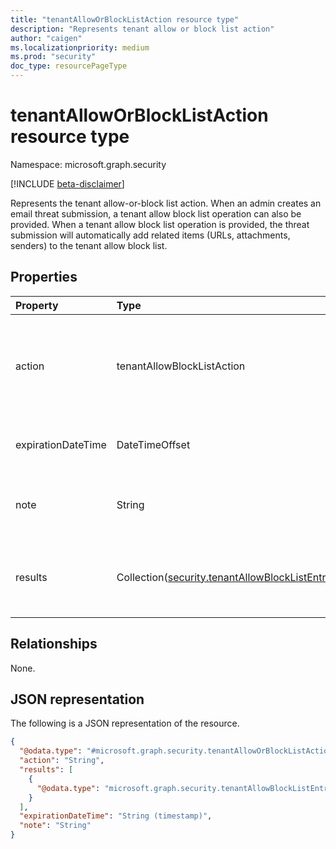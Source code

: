 ```yaml
---
title: "tenantAllowOrBlockListAction resource type"
description: "Represents tenant allow or block list action"
author: "caigen"
ms.localizationpriority: medium
ms.prod: "security"
doc_type: resourcePageType
---
```


# tenantAllowOrBlockListAction resource type

Namespace: microsoft.graph.security

[!INCLUDE [beta-disclaimer](../../includes/beta-disclaimer.md)]

Represents the tenant allow-or-block list action. When an admin creates an email threat submission, a tenant allow block list operation can also be provided. When a tenant allow block list operation is provided, the threat submission will automatically add related items (URLs, attachments, senders) to the tenant allow block list.

## Properties
| Property           | Type                                        | Description                                                                      |
|:-------------------|:--------------------------------------------|:---------------------------------------------------------------------------------|
| action             | tenantAllowBlockListAction                  | Specifies whether the tenant allow block list is an allow or block. The possible values are: `allow`, `block`, and `unkownFutureValue`.|
| expirationDateTime | DateTimeOffset                              | Specifies when the tenant allow-block-list expires in date time.  |
| note               | String                                      | Specifies the note added to the tenant allow block list entry in the format of string. |
| results            | Collection([security.tenantAllowBlockListEntryResult](../resources/security-tenantallowblocklistentryresult.md)) | Contains the result of the submission that lead to the tenant allow-block-list entry creation. |

## Relationships
None.

## JSON representation
The following is a JSON representation of the resource.
<!-- {
  "blockType": "resource",
  "@odata.type": "microsoft.graph.security.tenantAllowOrBlockListAction"
}
-->
``` json
{
  "@odata.type": "#microsoft.graph.security.tenantAllowOrBlockListAction",
  "action": "String",
  "results": [
    {
      "@odata.type": "microsoft.graph.security.tenantAllowBlockListEntryResult"
    }
  ],
  "expirationDateTime": "String (timestamp)",
  "note": "String"
}
```

